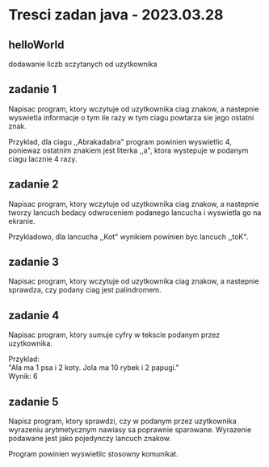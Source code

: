 # Tresci zadan java - 2023.03.28

## helloWorld

<p>dodawanie liczb sczytanych od uzytkownika</p>

## zadanie 1
<p>Napisac program, ktory wczytuje od uzytkownika ciag znakow, a nastepnie wyswietla informacje o tym ile razy w tym ciagu powtarza sie jego ostatni znak.</p>
<p>Przyklad, dla ciagu ,,Abrakadabra" program powinien wyswietlic 4, poniewaz ostatnim znakiem jest literka ,,a", ktora wystepuje w podanym ciagu lacznie 4 razy.</p>

## zadanie 2
<p>Napisac program, ktory wczytuje od uzytkownika ciag znakow, a nastepnie tworzy lancuch bedacy odwroceniem podanego lancucha i wyswietla go na ekranie.</p>
<p>Przykladowo, dla lancucha ,,Kot" wynikiem powinien byc lancuch ,,toK".</p>

## zadanie 3
<p>Napisac program, ktory wczytuje od uzytkownika ciag znakow, a nastepnie sprawdza, czy podany ciag jest palindromem.</p>

## zadanie 4
<p>Napisac program, ktory sumuje cyfry w tekscie podanym przez uzytkownika.</p>
<p>Przyklad:</br>
"Ala ma 1 psa i 2 koty. Jola ma 10 rybek i 2 papugi."</br>
Wynik:
6</p>

## zadanie 5
<p>Napisz program, ktory sprawdzi, czy w podanym przez uzytkownika wyrazeniu arytmetycznym nawiasy sa poprawnie sparowane. Wyrazenie podawane jest jako pojedynczy lancuch znakow.</p>
<p>Program powinien wyswietlic stosowny komunikat.</p>
